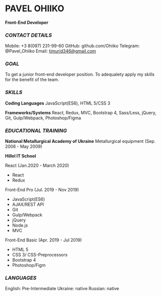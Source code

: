 # **PAVEL OHIIKO**

#### Front-End Developer

### _CONTACT DETAILS_

Mobile: +3 8(097) 231-99-60
GitHub: github.com/Ohiiko
Telegram: @Pavel_Ohiiko
Email: timurid346@gmail.com

### _GOAL_

To get a junior front-end developer position.
To adequalety apply my skills for the benefit of the team.

### _SKILLS_

**Coding Languages**
JavaScript(ES6), HTML 5/CSS 3

**Frameworks/Systems**
React, Redux, MVC, Bootstrap 4, Sass/Less,
jQuery, Git, Gulp/Webpack, Photoshop/Figma

### _EDUCATIONAL TRAINING_

**National Metallurgical Academy of Ukraine**
Metallurgical equipment (Sep. 2006 - May 2009)

**Hillel IT School**

React (Jan.2020 - March 2020)

- React
- Redux

Front-End Pro (Jul. 2019 - Nov 2019)

- JavaScript(ES6)
- AJAX/REST API
- Git
- Gulp/Webpack
- jQuery
- Node.js
- MVC

Front-End Basic (Apr. 2019 - Jul 2019)

- HTML 5
- CSS 3/ CSS-Preprocessors
- Bootstrap 4
- Photoshop/Figm

### _LANGUAGES_

English: Pre-Intermediate
Ukraine: native
Russian: native
